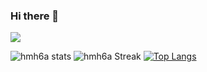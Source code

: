 ### Hi there 👋

![](https://komarev.com/ghpvc/?username=Gruce&color=6d66eb&label=Profile_Views)
 
![hmh6a stats](https://github-readme-stats.vercel.app/api?username=hmh6a&show_icons=true&theme=tokyonight) 
![hmh6a Streak](https://github-readme-streak-stats.herokuapp.com/?user=hmh6a&theme=tokyonight)
[![Top Langs](https://github-readme-stats.vercel.app/api/top-langs/?username=hmh6a&exclude_repo=readings-nuxt,hmh6a.github.io)](https://github.com//github-readme-stats)
